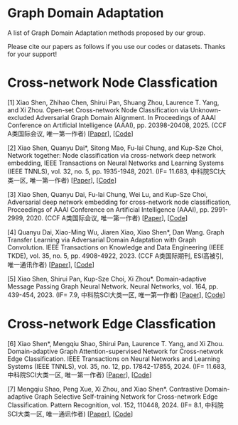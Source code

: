 # Graph Domain Adaptation
A list of Graph Domain Adaptation methods proposed by our group. 

Please cite our papers as follows if you use our codes or datasets. Thanks for your support!

# Cross-network Node Classfication
[1] Xiao Shen, Zhihao Chen, Shirui Pan, Shuang Zhou, Laurence T. Yang, and Xi Zhou. Open-set Cross-network Node Classification via Unknown-excluded Adversarial Graph Domain Alignment. In Proceedings of AAAI Conference on Artificial Intelligence (AAAI), pp. 20398-20408, 2025. (CCF A类国际会议, 唯一第一作者) [[Paper](https://ojs.aaai.org/index.php/AAAI/article/view/34247)], [[Code](https://github.com/3480430977/UAGA)]

[2] Xiao Shen, Quanyu Dai*, Sitong Mao, Fu-lai Chung, and Kup-Sze Choi, Network together: Node classification via cross-network deep network embedding, IEEE Transactions on Neural Networks and Learning Systems (IEEE TNNLS), vol. 32, no. 5, pp. 1935-1948, 2021. (IF= 11.683, 中科院SCI大类一区, 唯一第一作者) [[Paper](https://ieeexplore.ieee.org/abstract/document/9108549/)], [[Code](https://github.com/shenxiaocam/CDNE)]

[3] Xiao Shen, Quanyu Dai, Fu-lai Chung, Wei Lu, and Kup-Sze Choi, Adversarial deep network embedding for cross-network node classification, Proceedings of AAAI Conference on Artificial Intelligence (AAAI), pp. 2991-2999, 2020. (CCF A类国际会议, 唯一第一作者) [[Paper](https://ojs.aaai.org/index.php/AAAI/article/view/5692)], [[Code](https://github.com/3480430977/ACDNE)] 

[4] Quanyu Dai, Xiao-Ming Wu, Jiaren Xiao, Xiao Shen*, Dan Wang. Graph Transfer Learning via Adversarial Domain Adaptation with Graph Convolution. IEEE Transactions on Knowledge and Data Engineering (IEEE TKDE), vol. 35, no. 5, pp. 4908-4922, 2023. (CCF A类国际期刊, ESI高被引, 唯一通讯作者)  [[Paper](https://ieeexplore.ieee.org/abstract/document/9684927/)], [[Code](https://github.com/daiquanyu/AdaGCN_TKDE)] 

[5] Xiao Shen, Shirui Pan, Kup-Sze Choi, Xi Zhou*. Domain-adaptive Message Passing Graph Neural Network. Neural Networks, vol. 164, pp. 439-454, 2023. (IF= 7.9, 中科院SCI大类一区, 唯一第一作者) [[Paper](https://www.sciencedirect.com/science/article/pii/S0893608023002253)], [[Code](https://github.com/shenxiaocam/dm_gnn)] 

# Cross-network Edge Classfication
[6] Xiao Shen*, Mengqiu Shao, Shirui Pan, Laurence T. Yang, and Xi Zhou. Domain-adaptive Graph Attention-supervised Network for Cross-network Edge Classification. IEEE Transactions on Neural Networks and Learning Systems (IEEE TNNLS), vol. 35, no. 12, pp. 17842-17855, 2024. (IF= 11.683, 中科院SCI大类一区, 唯一第一作者) [[Paper](https://ieeexplore.ieee.org/abstract/document/10246298/)], [[Code](https://github.com/Qqqq-shao/DGASN)]  

[7] Mengqiu Shao, Peng Xue, Xi Zhou, and Xiao Shen*. Contrastive Domain-adaptive Graph Selective Self-training Network for Cross-network Edge Classification. Pattern Recognition, vol. 152, 110448, 2024. (IF= 8.1, 中科院SCI大类一区, 唯一通讯作者) [[Paper](https://www.sciencedirect.com/science/article/pii/S0031320324001997)], [[Code](https://github.com/Qqqq-shao/CDGSN)]  

